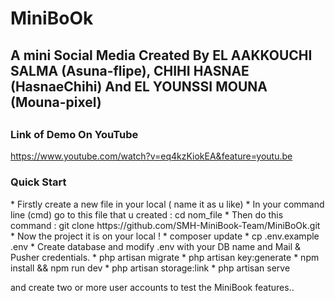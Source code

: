 


<h1>MiniBoOk</h1>
<h2>A mini Social Media Created By EL AAKKOUCHI SALMA (Asuna-flipe), CHIHI HASNAE (HasnaeChihi) And EL YOUNSSI MOUNA (Mouna-pixel)<h2>


<h3> Link of Demo On YouTube </h3>

https://www.youtube.com/watch?v=eq4kzKiokEA&feature=youtu.be




<h3>Quick Start</h3>
* Firstly create a new file in your local  ( name it as u like) 
* In your command line (cmd) go to this file that u created : cd  nom_file
* Then do this command : git clone https://github.com/SMH-MiniBook-Team/MiniBoOk.git
* Now the project it is on your local !
* composer update
* cp .env.example .env
* Create database and modify .env with your DB name and Mail & Pusher credentials.
* php artisan migrate
* php artisan key:generate
* npm install && npm run dev
* php artisan storage:link
* php artisan serve

and create two or more user accounts to test the MiniBook features..
